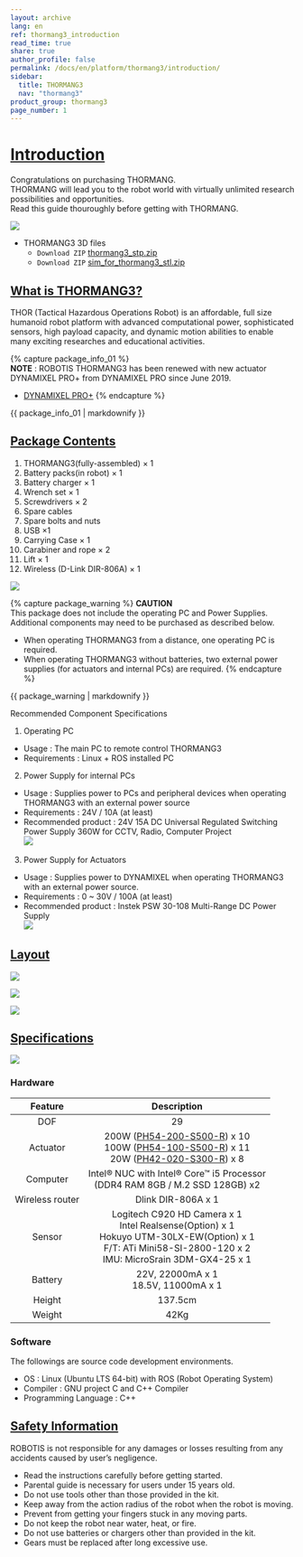 ```yaml
---
layout: archive
lang: en
ref: thormang3_introduction
read_time: true
share: true
author_profile: false
permalink: /docs/en/platform/thormang3/introduction/
sidebar:
  title: THORMANG3
  nav: "thormang3"
product_group: thormang3
page_number: 1
---
```


# [Introduction](#introduction)

Congratulations on purchasing THORMANG.  
THORMANG will lead you to the robot world with virtually unlimited research possibilities and opportunities.  
Read this guide thouroughly before getting with THORMANG.

![](/assets/images/platform/thormang3/thormang3.png)

- THORMANG3 3D files
  - `Download ZIP` [thormang3_stp.zip]
  - `Download ZIP` [sim_for_thormang3_stl.zip]

## [What is THORMANG3?](#what-is-thormang3)

THOR (Tactical Hazardous Operations Robot) is an affordable, full size humanoid robot platform with advanced
computational power, sophisticated sensors, high payload capacity, and dynamic motion abilities to enable many exciting researches and educational activities.   

{% capture package_info_01 %}    
**NOTE** : ROBOTIS THORMANG3 has been renewed with new actuator DYNAMIXEL PRO+ from DYNAMIXEL PRO since June 2019.   
- [DYNAMIXEL PRO+](/docs/en/dxl/pro_plus/)
{% endcapture %}
<div class="notice">{{ package_info_01 | markdownify }}</div>

## [Package Contents](#package-contents)

1. THORMANG3(fully-assembled) × 1
2. Battery packs(in robot) × 1
3. Battery charger × 1
4. Wrench set × 1
5. Screwdrivers × 2
6. Spare cables
7. Spare bolts and nuts
8. USB ×1
9. Carrying Case × 1
10. Carabiner and rope × 2
11. Lift × 1
12. Wireless (D-Link DIR-806A) × 1

![](/assets/images/platform/thormang3/thormang3_001.jpg)

{% capture package_warning %}
**CAUTION**  
This package does not include the operating PC and Power Supplies.
Additional components may need to be purchased as described below.  
 - When operating THORMANG3 from a distance, one operating PC is required.
 - When operating THORMANG3 without batteries, two external power supplies (for actuators and internal PCs) are required.
{% endcapture %}
<div class="notice--warning">{{ package_warning | markdownify }}</div>

Recommended Component Specifications
1. Operating PC
 - Usage : The main PC to remote control THORMANG3
 - Requirements : Linux + ROS installed PC

2. Power Supply for internal PCs
 - Usage : Supplies power to PCs and peripheral devices when operating THORMANG3 with an external power source
 - Requirements : 24V / 10A (at least)
 - Recommended product : 24V 15A DC Universal Regulated Switching Power Supply 360W for CCTV, Radio, Computer Project  
   ![](/assets/images/platform/thormang3/pc_power_supply.jpg)

3. Power Supply for Actuators
 - Usage : Supplies power to DYNAMIXEL when operating THORMANG3 with an external power source.
 - Requirements : 0 ~ 30V / 100A (at least)
 - Recommended product : Instek PSW 30-108 Multi-Range DC Power Supply  
   ![](/assets/images/platform/thormang3/actuator_power_supply.jpg)
   

## [Layout](#layout)

![](/assets/images/platform/thormang3/thormang3_002.jpg)

![](/assets/images/platform/thormang3/thormang3_003.jpg)

![](/assets/images/platform/thormang3/thormang3_004.jpg)

## [Specifications](#specifications)

![](/assets/images/platform/thormang3/thormang3_005.jpg)

### Hardware

|     Feature     |                                                                                Description                                                                                |
|:---------------:|:-------------------------------------------------------------------------------------------------------------------------------------------------------------------------:|
|       DOF       |                                                                                    29                                                                                     |
|    Actuator     |                                   200W ([PH54-200-S500-R]) x 10 <br /> 100W ([PH54-100-S500-R]) x 11 <br /> 20W ([PH42-020-S300-R]) x 8                                   |
|    Computer     |                                             Intel® NUC with Intel® Core™ i5 Processor<br />(DDR4 RAM 8GB / M.2 SSD 128GB) x2                                              |
| Wireless router |                                                                            Dlink DIR-806A x 1                                                                             |
|     Sensor      | Logitech C920 HD Camera x 1<br />Intel Realsense(Option) x 1<br />Hokuyo UTM-30LX-EW(Option) x 1<br />F/T: ATi Mini58-SI-2800-120 x 2<br />IMU: MicroSrain 3DM-GX4-25 x 1 |
|     Battery     |                                                                 22V, 22000mA x 1<br />18.5V, 11000mA x 1                                                                  |
|     Height      |                                                                                  137.5cm                                                                                  |
|     Weight      |                                                                                   42Kg                                                                                    |

### Software

The followings are source code development environments.
- OS : Linux (Ubuntu LTS 64-bit) with ROS (Robot Operating System)
- Compiler : GNU project C and C++ Compiler
- Programming Language : C++

## [Safety Information](#safety-information)

ROBOTIS is not responsible for any damages or losses resulting from any accidents caused by user’s negligence.
- Read the instructions carefully before getting started.
- Parental guide is necessary for users under 15 years old.
- Do not use tools other than those provided in the kit.
- Keep away from the action radius of the robot when the robot is moving.
- Prevent from getting your fingers stuck in any moving parts.
- Do not keep the robot near water, heat, or fire.
- Do not use batteries or chargers other than provided in the kit.
- Gears must be replaced after long excessive use.

[thormang3_stp.zip]: http://support.robotis.com/en/baggage_files/thormang3/thormang3_stp.zip
[sim_for_thormang3_stl.zip]: http://support.robotis.com/en/baggage_files/thormang3/sim_for_thormang3_stl.zip
[DYNAMIXEL PRO+]: /docs/en/dxl/pro_plus/
[PH54-200-S500-R]: /docs/en/dxl/pro_plus/ph54-200-s500-r/
[PH54-100-S500-R]: /docs/en/dxl/pro_plus/ph54-100-s500-r/
[PH42-020-S300-R]: /docs/en/dxl/pro_plus/ph42-020-s300-r/
